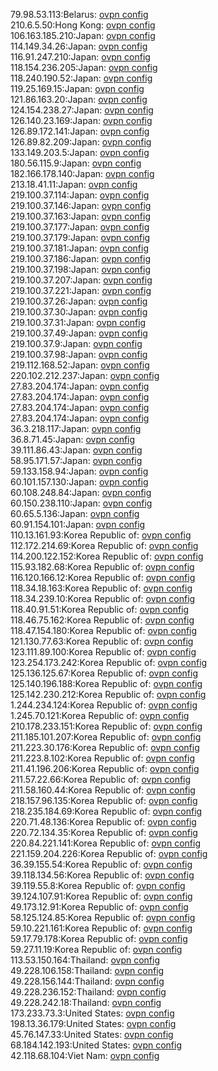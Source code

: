 79.98.53.113:Belarus: [ovpn config](vpn/79_98_53_113.ovpn)  
210.6.5.50:Hong Kong: [ovpn config](vpn/210_6_5_50.ovpn)  
106.163.185.210:Japan: [ovpn config](vpn/106_163_185_210.ovpn)  
114.149.34.26:Japan: [ovpn config](vpn/114_149_34_26.ovpn)  
116.91.247.210:Japan: [ovpn config](vpn/116_91_247_210.ovpn)  
118.154.236.205:Japan: [ovpn config](vpn/118_154_236_205.ovpn)  
118.240.190.52:Japan: [ovpn config](vpn/118_240_190_52.ovpn)  
119.25.169.15:Japan: [ovpn config](vpn/119_25_169_15.ovpn)  
121.86.163.20:Japan: [ovpn config](vpn/121_86_163_20.ovpn)  
124.154.238.27:Japan: [ovpn config](vpn/124_154_238_27.ovpn)  
126.140.23.169:Japan: [ovpn config](vpn/126_140_23_169.ovpn)  
126.89.172.141:Japan: [ovpn config](vpn/126_89_172_141.ovpn)  
126.89.82.209:Japan: [ovpn config](vpn/126_89_82_209.ovpn)  
133.149.203.5:Japan: [ovpn config](vpn/133_149_203_5.ovpn)  
180.56.115.9:Japan: [ovpn config](vpn/180_56_115_9.ovpn)  
182.166.178.140:Japan: [ovpn config](vpn/182_166_178_140.ovpn)  
213.18.41.11:Japan: [ovpn config](vpn/213_18_41_11.ovpn)  
219.100.37.114:Japan: [ovpn config](vpn/219_100_37_114.ovpn)  
219.100.37.146:Japan: [ovpn config](vpn/219_100_37_146.ovpn)  
219.100.37.163:Japan: [ovpn config](vpn/219_100_37_163.ovpn)  
219.100.37.177:Japan: [ovpn config](vpn/219_100_37_177.ovpn)  
219.100.37.179:Japan: [ovpn config](vpn/219_100_37_179.ovpn)  
219.100.37.181:Japan: [ovpn config](vpn/219_100_37_181.ovpn)  
219.100.37.186:Japan: [ovpn config](vpn/219_100_37_186.ovpn)  
219.100.37.198:Japan: [ovpn config](vpn/219_100_37_198.ovpn)  
219.100.37.207:Japan: [ovpn config](vpn/219_100_37_207.ovpn)  
219.100.37.221:Japan: [ovpn config](vpn/219_100_37_221.ovpn)  
219.100.37.26:Japan: [ovpn config](vpn/219_100_37_26.ovpn)  
219.100.37.30:Japan: [ovpn config](vpn/219_100_37_30.ovpn)  
219.100.37.31:Japan: [ovpn config](vpn/219_100_37_31.ovpn)  
219.100.37.49:Japan: [ovpn config](vpn/219_100_37_49.ovpn)  
219.100.37.9:Japan: [ovpn config](vpn/219_100_37_9.ovpn)  
219.100.37.98:Japan: [ovpn config](vpn/219_100_37_98.ovpn)  
219.112.168.52:Japan: [ovpn config](vpn/219_112_168_52.ovpn)  
220.102.212.237:Japan: [ovpn config](vpn/220_102_212_237.ovpn)  
27.83.204.174:Japan: [ovpn config](vpn/27_83_204_174.ovpn)  
27.83.204.174:Japan: [ovpn config](vpn/27_83_204_174.ovpn)  
27.83.204.174:Japan: [ovpn config](vpn/27_83_204_174.ovpn)  
27.83.204.174:Japan: [ovpn config](vpn/27_83_204_174.ovpn)  
36.3.218.117:Japan: [ovpn config](vpn/36_3_218_117.ovpn)  
36.8.71.45:Japan: [ovpn config](vpn/36_8_71_45.ovpn)  
39.111.86.43:Japan: [ovpn config](vpn/39_111_86_43.ovpn)  
58.95.171.57:Japan: [ovpn config](vpn/58_95_171_57.ovpn)  
59.133.158.94:Japan: [ovpn config](vpn/59_133_158_94.ovpn)  
60.101.157.130:Japan: [ovpn config](vpn/60_101_157_130.ovpn)  
60.108.248.84:Japan: [ovpn config](vpn/60_108_248_84.ovpn)  
60.150.238.110:Japan: [ovpn config](vpn/60_150_238_110.ovpn)  
60.65.5.136:Japan: [ovpn config](vpn/60_65_5_136.ovpn)  
60.91.154.101:Japan: [ovpn config](vpn/60_91_154_101.ovpn)  
110.13.161.93:Korea Republic of: [ovpn config](vpn/110_13_161_93.ovpn)  
112.172.214.69:Korea Republic of: [ovpn config](vpn/112_172_214_69.ovpn)  
114.200.122.152:Korea Republic of: [ovpn config](vpn/114_200_122_152.ovpn)  
115.93.182.68:Korea Republic of: [ovpn config](vpn/115_93_182_68.ovpn)  
116.120.166.12:Korea Republic of: [ovpn config](vpn/116_120_166_12.ovpn)  
118.34.18.163:Korea Republic of: [ovpn config](vpn/118_34_18_163.ovpn)  
118.34.239.10:Korea Republic of: [ovpn config](vpn/118_34_239_10.ovpn)  
118.40.91.51:Korea Republic of: [ovpn config](vpn/118_40_91_51.ovpn)  
118.46.75.162:Korea Republic of: [ovpn config](vpn/118_46_75_162.ovpn)  
118.47.154.180:Korea Republic of: [ovpn config](vpn/118_47_154_180.ovpn)  
121.130.77.63:Korea Republic of: [ovpn config](vpn/121_130_77_63.ovpn)  
123.111.89.100:Korea Republic of: [ovpn config](vpn/123_111_89_100.ovpn)  
123.254.173.242:Korea Republic of: [ovpn config](vpn/123_254_173_242.ovpn)  
125.136.125.67:Korea Republic of: [ovpn config](vpn/125_136_125_67.ovpn)  
125.140.196.188:Korea Republic of: [ovpn config](vpn/125_140_196_188.ovpn)  
125.142.230.212:Korea Republic of: [ovpn config](vpn/125_142_230_212.ovpn)  
1.244.234.124:Korea Republic of: [ovpn config](vpn/1_244_234_124.ovpn)  
1.245.70.121:Korea Republic of: [ovpn config](vpn/1_245_70_121.ovpn)  
210.178.233.151:Korea Republic of: [ovpn config](vpn/210_178_233_151.ovpn)  
211.185.101.207:Korea Republic of: [ovpn config](vpn/211_185_101_207.ovpn)  
211.223.30.176:Korea Republic of: [ovpn config](vpn/211_223_30_176.ovpn)  
211.223.8.102:Korea Republic of: [ovpn config](vpn/211_223_8_102.ovpn)  
211.41.196.206:Korea Republic of: [ovpn config](vpn/211_41_196_206.ovpn)  
211.57.22.66:Korea Republic of: [ovpn config](vpn/211_57_22_66.ovpn)  
211.58.160.44:Korea Republic of: [ovpn config](vpn/211_58_160_44.ovpn)  
218.157.96.135:Korea Republic of: [ovpn config](vpn/218_157_96_135.ovpn)  
218.235.184.69:Korea Republic of: [ovpn config](vpn/218_235_184_69.ovpn)  
220.71.48.136:Korea Republic of: [ovpn config](vpn/220_71_48_136.ovpn)  
220.72.134.35:Korea Republic of: [ovpn config](vpn/220_72_134_35.ovpn)  
220.84.221.141:Korea Republic of: [ovpn config](vpn/220_84_221_141.ovpn)  
221.159.204.226:Korea Republic of: [ovpn config](vpn/221_159_204_226.ovpn)  
36.39.155.54:Korea Republic of: [ovpn config](vpn/36_39_155_54.ovpn)  
39.118.134.56:Korea Republic of: [ovpn config](vpn/39_118_134_56.ovpn)  
39.119.55.8:Korea Republic of: [ovpn config](vpn/39_119_55_8.ovpn)  
39.124.107.91:Korea Republic of: [ovpn config](vpn/39_124_107_91.ovpn)  
49.173.12.91:Korea Republic of: [ovpn config](vpn/49_173_12_91.ovpn)  
58.125.124.85:Korea Republic of: [ovpn config](vpn/58_125_124_85.ovpn)  
59.10.221.161:Korea Republic of: [ovpn config](vpn/59_10_221_161.ovpn)  
59.17.79.178:Korea Republic of: [ovpn config](vpn/59_17_79_178.ovpn)  
59.27.11.19:Korea Republic of: [ovpn config](vpn/59_27_11_19.ovpn)  
113.53.150.164:Thailand: [ovpn config](vpn/113_53_150_164.ovpn)  
49.228.106.158:Thailand: [ovpn config](vpn/49_228_106_158.ovpn)  
49.228.156.144:Thailand: [ovpn config](vpn/49_228_156_144.ovpn)  
49.228.236.152:Thailand: [ovpn config](vpn/49_228_236_152.ovpn)  
49.228.242.18:Thailand: [ovpn config](vpn/49_228_242_18.ovpn)  
173.233.73.3:United States: [ovpn config](vpn/173_233_73_3.ovpn)  
198.13.36.179:United States: [ovpn config](vpn/198_13_36_179.ovpn)  
45.76.147.33:United States: [ovpn config](vpn/45_76_147_33.ovpn)  
68.184.142.193:United States: [ovpn config](vpn/68_184_142_193.ovpn)  
42.118.68.104:Viet Nam: [ovpn config](vpn/42_118_68_104.ovpn)  
